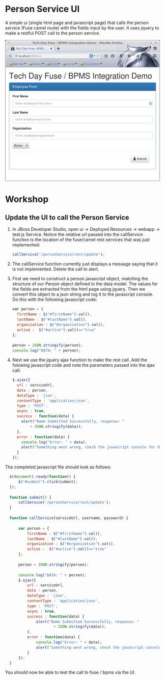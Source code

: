 # Person Service UI

A simple ui (single html page and javascript page) that calls the person service (Fuse camel route) with the fields input by the user. It uses jquery to make a restful POST call to the person service.

![UI](images/ui.png)

# Workshop
## Update the UI to call the Person Service

1. In JBoss Developer Studio, open ui -> Deployed Resources -> webapp -> test.js Service. Notice the relative url passed into the callService function is the location of the fuse/camel rest services that was just implemented:

    ```javascript
    callService('/personService/rest/update');
    ```  
2. The callService function currently just displays a message saying that it is not implemented. Delete the call to alert.
3. First we need to construct a person javascript object, matching the structure of our Person object defined in the data model.  The values for the fields are extracted from the html page using jquery. Then we convert this object to a json string and log it to the javascript console. Do this with the following javascript code:

    ```javascript
    var person = {
      firstName : $("#firstName").val(),
      lastName : $("#lastName").val(),
      organization : $("#organization").val(),
      active :  $("#active").val()=="true"
    };

    person = JSON.stringify(person);
    console.log("DATA: " + person);
    ```
4. Next we use the jquery ajax function to make the rest call. Add the folowing javascript code and note the parameters passed into the ajax call:

    ```javascript
    $.ajax({
      url : serviceUrl,
      data : person,
      dataType : 'json',
      contentType : 'application/json',
      type : 'POST',
      async : true,
      success : function(data) {
        alert("Name Submitted Successfully, response: "
            + JSON.stringify(data));
      },
      error : function(data) {
        console.log("Error: " + data);
        alert("Something went wrong, check the javascript console for details.");
      }
    });
    ```

The completed javascript file should look as follows:

  ```javascript
    $(document).ready(function() {
    	$("#submit").click(submit);
    });

    function submit() {
    	callService('/personService/rest/update');
    }

    function callService(serviceUrl, username, password) {

    	var person = {
    		firstName : $("#firstName").val(),
    		lastName : $("#lastName").val(),
    		organization : $("#organization").val(),
    		active :  $("#active").val()=="true"
    	};

    	person = JSON.stringify(person);

    	console.log("DATA: " + person);
    	$.ajax({
    		url : serviceUrl,
    		data : person,
    		dataType : 'json',
    		contentType : 'application/json',
    		type : 'POST',
    		async : true,
    		success : function(data) {
    			alert("Name Submitted Successfully, response: "
    					+ JSON.stringify(data));
    		},
    		error : function(data) {
    			console.log("Error: " + data);
    			alert("Something went wrong, check the javascript console for details.");
    		}
    	});
    }
  ```

You should now be able to test the call to fuse / bpms via the UI.
